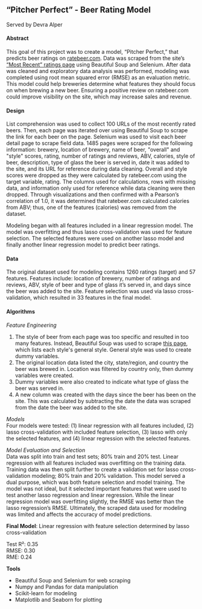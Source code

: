 ## **“Pitcher Perfect” - Beer Rating Model**

Served by Devra Alper



#### **Abstract**
This goal of this project was to create a model, “Pitcher Perfect,” that predicts beer ratings on [ratebeer.com](http://ratebeer.com). Data was scraped from the site’s [“Most Recent” ratings page](https://www.ratebeer.com/beer-ratings/) using Beautiful Soup and Selenium. After data was cleaned and exploratory data analysis was performed, modeling was completed using root mean squared error (RMSE) as an evaluation metric. This model could help breweries determine what features they should focus on when brewing a new beer. Ensuring a positive review on ratebeer.com could improve visibility on the site, which may increase sales and revenue.

#### **Design**
List comprehension was used to collect 100 URLs of the most recently rated beers. Then, each page was iterated over using Beautiful Soup to scrape the link for each beer on the page. Selenium was used to visit each beer detail page to scrape field data. 1485 pages were scraped for the following information: brewery, location of brewery, name of beer, "overall" and "style" scores, rating, number of ratings and reviews, ABV, calories, style of beer, description, type of glass the beer is served in, date it was added to the site, and its URL for reference during data cleaning. Overall and style scores were dropped as they were calculated by ratebeer.com using the target variable, rating. The columns used for calculations, rows with missing data, and information only used for reference while data cleaning were then dropped. Through visualizations and then confirmed with a Pearson’s correlation of 1.0, it was determined that ratebeer.com calculated calories from ABV; thus, one of the features (calories) was removed from the dataset.

Modeling began with all features included in a linear regression model. The model was overfitting and thus lasso cross-validation was used for feature selection. The selected features were used on another lasso model and finally another linear regression model to predict beer ratings.


#### **Data**
The original dataset used for modeling contains 1260 ratings (target) and 57 features. Features include: location of brewery, number of ratings and reviews, ABV, style of beer and type of glass it’s served in, and days since the beer was added to the site. Feature selection was used via lasso cross-validation, which resulted in 33 features in the final model.

#### **Algorithms**
*Feature Engineering* <br>
1. The style of beer from each page was too specific and resulted in too many features. Instead, Beautiful Soup was used to scrape [this page](https://www.ratebeer.com/beerstyles/), which lists each style's general style. General style was used to create dummy variables.
2. The original location data listed the city, state/region, and country the beer was brewed in. Location was filtered by country only, then dummy variables were created.
3. Dummy variables were also created to indicate what type of glass the beer was served in.
4. A new column was created with the days since the beer has been on the site. This was calculated by subtracting the date the data was scraped from the date the beer was added to the site.

*Models* <br>
Four models were tested: (1) linear regression with all features included, (2) lasso cross-validation with included feature selection, (3) lasso with only the selected features, and (4) linear regression with the selected features.

*Model Evaluation and Selection* <br>
Data was split into train and test sets; 80% train and 20% test. Linear regression with all features included was overfitting on the training data. Training data was then split further to create a validation set for lasso cross-validation modeling; 80% train and 20% validation. This model served a dual purpose, which was both feature selection and model training. The model was not ideal, but it selected important features that were used to test another lasso regression and linear regression. While the linear regression model was overfitting slightly, the RMSE was better than the lasso regression’s RMSE. Ultimately, the scraped data used for modeling was limited and affects the accuracy of model predictions.

**Final Model**: Linear regression with feature selection determined by lasso cross-validation

Test R²: 0.35 <br>
RMSE: 0.30 <br>
RME: 0.24

**Tools**
* Beautiful Soup and Selenium for web scraping
* Numpy and Pandas for data manipulation
* Scikit-learn for modeling
* Matplotlib and Seaborn for plotting
